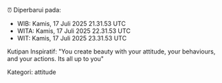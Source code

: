 ⏰ Diperbarui pada:
- WIB: Kamis, 17 Juli 2025 21.31.53 UTC
- WITA: Kamis, 17 Juli 2025 22.31.53 UTC
- WIT: Kamis, 17 Juli 2025 23.31.53 UTC

Kutipan Inspiratif:
"You create beauty with your attitude, your behaviours, and your actions. Its all up to you"


Kategori: attitude

